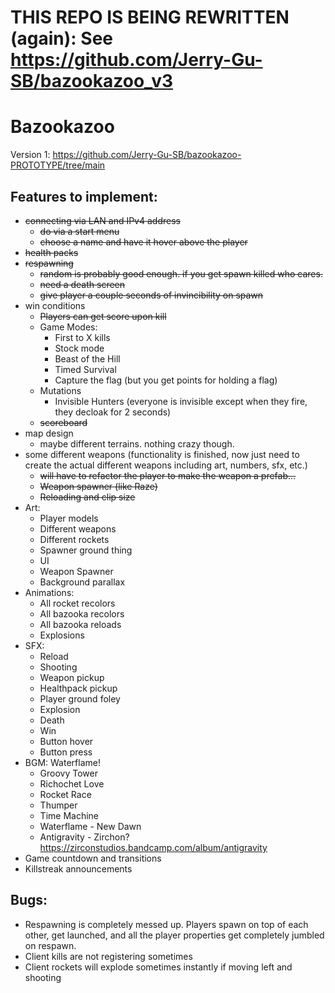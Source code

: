 # THIS REPO IS BEING REWRITTEN (again): See https://github.com/Jerry-Gu-SB/bazookazoo_v3
# Bazookazoo
Version 1: https://github.com/Jerry-Gu-SB/bazookazoo-PROTOTYPE/tree/main

## Features to implement:

- ~~connecting via LAN and IPv4 address~~
  - ~~do via a start menu~~
  - ~~choose a name and have it hover above the player~~
- ~~health packs~~
- ~~respawning~~
  - ~~random is probably good enough. if you get spawn killed who cares.~~
  - ~~need a death screen~~
  - ~~give player a couple seconds of invincibility on spawn~~
- win conditions
  - ~~Players can get score upon kill~~
  - Game Modes:
    - First to X kills
    - Stock mode
    - Beast of the Hill
    - Timed Survival
    - Capture the flag (but you get points for holding a flag)
  - Mutations
    - Invisible Hunters (everyone is invisible except when they fire, they decloak for 2 seconds)
  - ~~scoreboard~~
- map design
  - maybe different terrains. nothing crazy though.
- some different weapons (functionality is finished, now just need to create the actual different weapons including art, numbers, sfx, etc.)
  - ~~will have to refactor the player to make the weapon a prefab...~~
  - ~~Weapon spawner (like Raze)~~
  - ~~Reloading and clip size~~
- Art:
  - Player models
  - Different weapons
  - Different rockets
  - Spawner ground thing
  - UI
  - Weapon Spawner
  - Background parallax
- Animations:
  - All rocket recolors
  - All bazooka recolors
  - All bazooka reloads
  - Explosions
- SFX:
  - Reload
  - Shooting
  - Weapon pickup
  - Healthpack pickup
  - Player ground foley
  - Explosion
  - Death
  - Win
  - Button hover
  - Button press
- BGM: Waterflame!
  - Groovy Tower
  - Richochet Love
  - Rocket Race
  - Thumper
  - Time Machine
  - Waterflame - New Dawn
  - Antigravity - Zirchon? https://zirconstudios.bandcamp.com/album/antigravity  
- Game countdown and transitions
- Killstreak announcements

## Bugs:
- Respawning is completely messed up. Players spawn on top of each other, get launched, and all the player properties get completely jumbled on respawn.
- Client kills are not registering sometimes
- Client rockets will explode sometimes instantly if moving left and shooting
